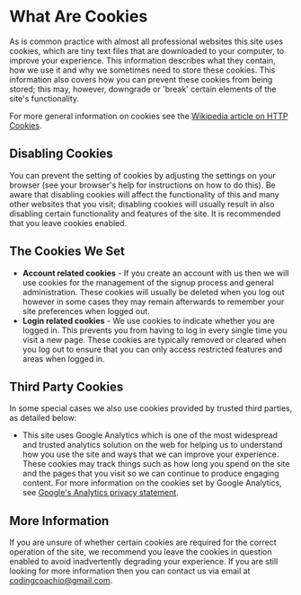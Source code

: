 # What Are Cookies

As is common practice with almost all professional websites this site uses cookies, which are tiny text files that are downloaded to your computer, to improve your experience. This information describes what they contain, how we use it and why we sometimes need to store these cookies. This information also covers how you can prevent these cookies from being stored; this may, however, downgrade or 'break' certain elements of the site's functionality.

For more general information on cookies see the [Wikipedia article on HTTP Cookies](https://en.wikipedia.org/wiki/HTTP_cookie).

## Disabling Cookies

You can prevent the setting of cookies by adjusting the settings on your browser (see your browser's help for instructions on how to do this). Be aware that disabling cookies will affect the functionality of this and many other websites that you visit; disabling cookies will usually result in also disabling certain functionality and features of the site. It is recommended that you leave cookies enabled.

## The Cookies We Set

*  **Account related cookies** - If you create an account with us then we will use cookies for the management of the signup process and general administration. These cookies will usually be deleted when you log out however in some cases they may remain afterwards to remember your site preferences when logged out.
* **Login related cookies** - We use cookies to indicate whether you are logged in. This prevents you from having to log in every single time you visit a new page. These cookies are typically removed or cleared when you log out to ensure that you can only access restricted features and areas when logged in.

## Third Party Cookies

In some special cases we also use cookies provided by trusted third parties, as detailed below:

* This site uses Google Analytics which is one of the most widespread and trusted analytics solution on the web for helping us to understand how you use the site and ways that we can improve your experience. These cookies may track things such as how long you spend on the site and the pages that you visit so we can continue to produce engaging content. For more information on the cookies set by Google Analytics, see [Google's Analytics privacy statement](https://support.google.com/analytics/answer/6004245).

## More Information

If you are unsure of whether certain cookies are required for the correct operation of the site, we recommend you leave the cookies in question enabled to avoid inadvertently degrading your experience. If you are still looking for more information then you can contact us via email at <codingcoachio@gmail.com>.